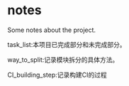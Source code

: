 # notes
Some notes about the project.



task_list:本项目已完成部分和未完成部分。

way_to_split:记录模块拆分的具体方法。

CI_building_step:记录构建CI的过程
